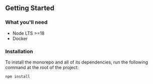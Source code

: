 ## Getting Started

### What you'll need

* Node LTS >=18
* Docker

### Installation

To install the monorepo and all of its dependencies, run the following command at the root of the project:

```sh
npm install
```
